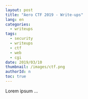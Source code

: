 ```yaml
---
layout: post
title: "Aero CTF 2019 - Write-ups"
lang: en
categories:
  - writeups
tags:
  - security
  - writeups
  - ctf
  - web
  - cgi
date: 2019/03/10
thumbnail: /images/ctf.png
authorId: n
toc: true
---
```

Lorem ipsum ...
